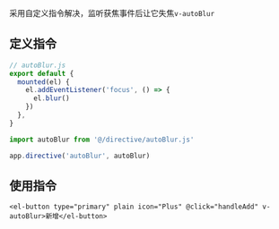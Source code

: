 采用自定义指令解决，监听获焦事件后让它失焦`v-autoBlur`

## 定义指令

```javascript
// autoBlur.js
export default {
  mounted(el) {
    el.addEventListener('focus', () => {
      el.blur()
    })
  },
}

```
```javascript
import autoBlur from '@/directive/autoBlur.js'

app.directive('autoBlur', autoBlur)
```

## 使用指令

```vue
<el-button type="primary" plain icon="Plus" @click="handleAdd" v-autoBlur>新增</el-button>
```
